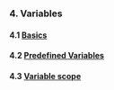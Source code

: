 ### 4. Variables
#### 4.1 [Basics](4_1_Basics.php)
#### 4.2 [Predefined Variables](4_2_Predefined_Variables.php)
#### 4.3 [Variable scope](4_3_Variable_scope.php)
